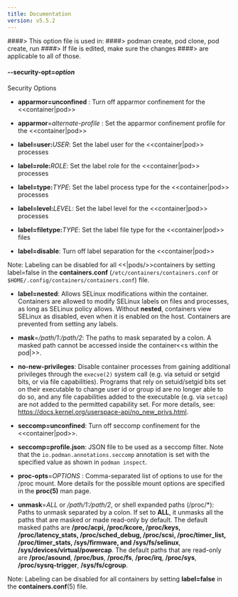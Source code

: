 ```yaml
---
title: Documentation
version: v5.5.2
---
```


####> This option file is used in:
####>   podman create, pod clone, pod create, run
####> If file is edited, make sure the changes
####> are applicable to all of those.
#### **--security-opt**=*option*

Security Options

- **apparmor=unconfined** : Turn off apparmor confinement for the <<container|pod>>
- **apparmor**=_alternate-profile_ : Set the apparmor confinement profile for the <<container|pod>>

- **label=user:**_USER_: Set the label user for the <<container|pod>> processes
- **label=role:**_ROLE_: Set the label role for the <<container|pod>> processes
- **label=type:**_TYPE_: Set the label process type for the <<container|pod>> processes
- **label=level:**_LEVEL_: Set the label level for the <<container|pod>> processes
- **label=filetype:**_TYPE_: Set the label file type for the <<container|pod>> files
- **label=disable**: Turn off label separation for the <<container|pod>>

Note: Labeling can be disabled for all <<|pods/>>containers by setting label=false in the **containers.conf** (`/etc/containers/containers.conf` or `$HOME/.config/containers/containers.conf`) file.

- **label=nested**: Allows SELinux modifications within the container. Containers are allowed to modify SELinux labels on files and processes, as long as SELinux policy allows. Without **nested**, containers view SELinux as disabled, even when it is enabled on the host. Containers are prevented from setting any labels.

- **mask**=_/path/1:/path/2_: The paths to mask separated by a colon. A masked path cannot be accessed inside the container<<s within the pod|>>.

- **no-new-privileges**: Disable container processes from gaining additional privileges through the `execve(2)` system call (e.g. via setuid or setgid bits, or via file capabilities). Programs that rely on setuid/setgid bits set on their executable to change user id or group id are no longer able to do so, and any file capabilities added to the executable (e.g. via `setcap`) are not added to the permitted capability set. For more details, see: https://docs.kernel.org/userspace-api/no_new_privs.html.

- **seccomp=unconfined**: Turn off seccomp confinement for the <<container|pod>>.
- **seccomp=profile.json**: JSON file to be used as a seccomp filter. Note that the `io.podman.annotations.seccomp` annotation is set with the specified value as shown in `podman inspect`.

- **proc-opts**=_OPTIONS_ : Comma-separated list of options to use for the /proc mount. More details
  for the possible mount options are specified in the **proc(5)** man page.

- **unmask**=_ALL_ or _/path/1:/path/2_, or shell expanded paths (/proc/*): Paths to unmask separated by a colon. If set to **ALL**, it unmasks all the paths that are masked or made read-only by default.
  The default masked paths are **/proc/acpi, /proc/kcore, /proc/keys, /proc/latency_stats, /proc/sched_debug, /proc/scsi, /proc/timer_list, /proc/timer_stats, /sys/firmware, and /sys/fs/selinux**, **/sys/devices/virtual/powercap**.  The default paths that are read-only are **/proc/asound**, **/proc/bus**, **/proc/fs**, **/proc/irq**, **/proc/sys**, **/proc/sysrq-trigger**, **/sys/fs/cgroup**.

Note: Labeling can be disabled for all containers by setting **label=false** in the **containers.conf**(5) file.
